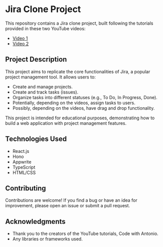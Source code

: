 # Jira Clone Project

This repository contains a Jira clone project, built following the tutorials provided in these two YouTube videos:

* [Video 1](https://www.youtube.com/watch?v=Av9C7xlV0fA)
* [Video 2](https://www.youtube.com/watch?v=37v63U7-iG0&)

## Project Description

This project aims to replicate the core functionalities of Jira, a popular project management tool. It allows users to:

* Create and manage projects.
* Create and track tasks (issues).
* Organize tasks into different statuses (e.g., To Do, In Progress, Done).
* Potentially, depending on the videos, assign tasks to users.
* Possibly, depending on the videos, have drag and drop functionality.

This project is intended for educational purposes, demonstrating how to build a web application with project management features.

## Technologies Used
- React.js
- Hono
- Appwrite
- TypeScript
- HTML/CSS

## Contributing

Contributions are welcome! If you find a bug or have an idea for improvement, please open an issue or submit a pull request.

## Acknowledgments

* Thank you to the creators of the YouTube tutorials, Code with Antonio.
* Any libraries or frameworks used.
